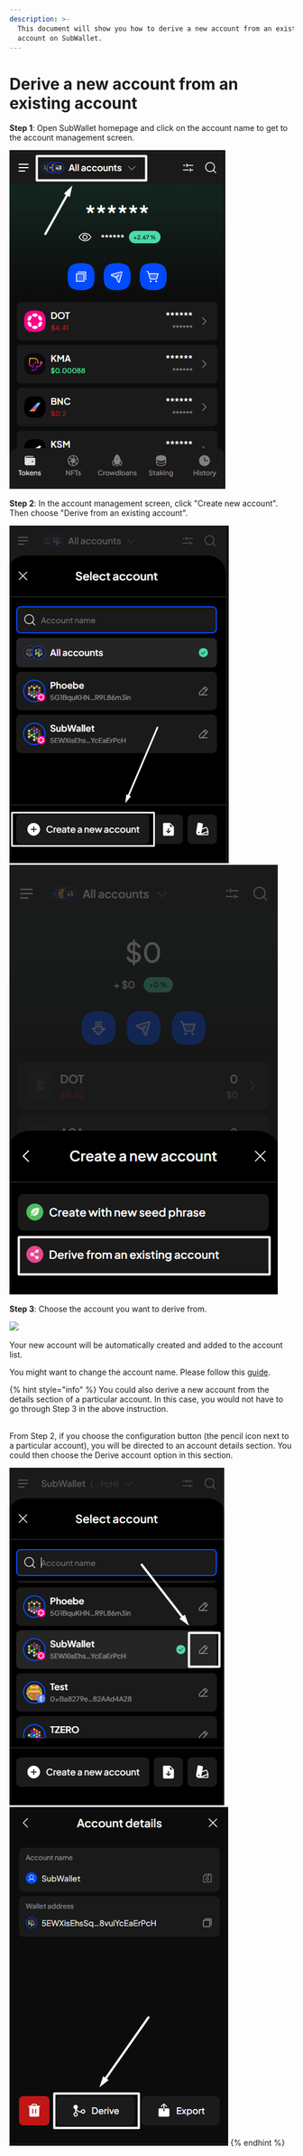 ```yaml
---
description: >-
  This document will show you how to derive a new account from an existing
  account on SubWallet.
---
```


# Derive a new account from an existing account

**Step 1**: Open SubWallet homepage and click on the account name to get to the account management screen.

![](<../../.gitbook/assets/image (96) (1) (1).png>)

**Step 2**:  In the account management screen, click "Create new account". Then choose "Derive from an existing account".

![](<../../.gitbook/assets/image (79) (1) (1).png>)![](<../../.gitbook/assets/image (80) (1) (1).png>)

**Step 3**: Choose the account you want to derive from.

![](<../../.gitbook/assets/image (19) (1) (2).png>)

Your new account will be automatically created and added to the account list.&#x20;

You might want to change the account name. Please follow this [guide](switch-between-accounts-and-change-account-name.md).

{% hint style="info" %}
You could also derive a new account from the details section of a particular account. In this case, you would not have to go through Step 3 in the above instruction.&#x20;

\
From Step 2, if you choose the configuration button (the pencil icon next to a particular account), you will be directed to an account details section. You could then choose the Derive account option in this section.&#x20;

![](<../../.gitbook/assets/image (29) (1) (1) (1) (1).png>)  ![](<../../.gitbook/assets/image (28) (1) (1) (1) (1).png>)
{% endhint %}
